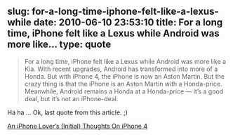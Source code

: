 slug: for-a-long-time-iphone-felt-like-a-lexus-while
date: 2010-06-10 23:53:10
title: For a long time, iPhone felt like a Lexus while Android was more like...
type: quote
---

> For a long time, iPhone felt like a Lexus while Android was more like a Kia. With recent upgrades, Android has transformed into more of a Honda. But with iPhone 4, the iPhone is now an Aston Martin. But the crazy thing is that the iPhone is an Aston Martin with a Honda-price. Meanwhile, Android remains a Honda at a Honda-price — it’s a good deal, but it’s not an iPhone-deal.

Ha ha … Ok, last quote from this article. ;)

 [An iPhone Lover’s (Initial) Thoughts On iPhone 4](http://techcrunch.com/2010/06/08/initial-iphone-4-review/)
